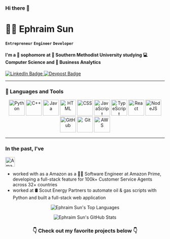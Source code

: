 ### Hi there 👋

<!--
**ephraim888sun/ephraim888sun** is a ✨ _special_ ✨ repository because its `README.md` (this file) appears on your GitHub profile.

Here are some ideas to get you started:

- 🔭 I’m currently working on ...
- 🌱 I’m currently learning ...
- 👯 I’m looking to collaborate on ...
- 🤔 I’m looking for help with ...
- 💬 Ask me about ...
- 📫 How to reach me: ...
- 😄 Pronouns: ...
- ⚡ Fun fact: ...
-->

# 🕺🏻 Ephraim Sun

**`Entrepreneur`**
**`Engineer`**
**`Developer`**

#### I'm a 🤠 sophomore at 🏫 Southern Methodist University studying 💻 Computer Science and 💼 Business Analytics

<div id="badges">
  <a href="https://www.linkedin.com/in/ephraim-sun/" target="_blank">
    <img src="https://img.shields.io/badge/LinkedIn-blue?style=for-the-badge&logo=linkedin&logoColor=white" alt="LinkedIn Badge"/>
  </a>
  <a href="devpost.com/ephraim888sun" target="_blank">
    <img src="https://img.shields.io/badge/Devpost-003E54?style=for-the-badge&logo=Devpost&logoColor=white" alt="Devpost Badge"/>
  </a>
</div>

---

### 🧰 Languages and Tools

<div align="center">
  <img alt="Python" width="50px" src="https://github.com/ephraim888sun/Github-Profile-Readme-Logos/blob/master/programming%20languages/python.svg"/>
  <img alt="C++" width="50px" src="https://github.com/ephraim888sun/Github-Profile-Readme-Logos/blob/master/programming%20languages/c%2B%2B.svg"/>
  <img alt="Java" width="50px" src="https://github.com/ephraim888sun/Github-Profile-Readme-Logos/blob/master/programming%20languages/java.svg"/>
  <img alt="HTML" width="50px" src="https://cdn.jsdelivr.net/gh/devicons/devicon/icons/html5/html5-plain.svg"/>
  <img alt="CSS" width="50px" src="https://cdn.jsdelivr.net/gh/devicons/devicon/icons/css3/css3-plain.svg" />
  <img alt="JavaScript" width="50px" src="https://github.com/ephraim888sun/Github-Profile-Readme-Logos/blob/master/programming%20languages/javascript.svg" />
  <img alt="TypeScript" width="50px" src="https://github.com/ephraim888sun/Github-Profile-Readme-Logos/blob/master/programming%20languages/typescript.svg" />
  <img alt="React" width="50px"src="https://cdn.jsdelivr.net/gh/devicons/devicon/icons/react/react-original.svg" />
  <img alt="NodeJS" width="50px" src="https://cdn.jsdelivr.net/gh/devicons/devicon/icons/nodejs/nodejs-original.svg" />
  <img alt="GitHub" width="50px" src="https://cdn.jsdelivr.net/gh/devicons/devicon/icons/github/github-original.svg" />
  <img alt="Git" width="50px" src="https://cdn.jsdelivr.net/gh/devicons/devicon/icons/git/git-original.svg" />
  <img alt="AWS" width="50px" src="https://github.com/ephraim888sun/Github-Profile-Readme-Logos/blob/master/cloud/amazon.svg"/>
</div>


---

### In the past, I've

<img alt="Amazon" height="30px" src="https://img.shields.io/badge/Amazon%20Prime-00A8E1?style=for-the-badge&logo=amazon&logoColor=white" />

- worked with as a Amazon as a 🧑‍💻 Software Engineer at Amazon Prime, developing a full-stack feature for 100k+ Customer Service Agents across 32+ countries
- worked at 🛢️ Scout Energy Partners to automate oil & gas scripts with Python and built a full-stack web application




<p align="center" />
    <img src="https://github-readme-stats.vercel.app/api/top-langs/?username=ephraim888sun&layout=donut" alt="Ephraim Sun's Top Languages" />
</p>
<p align="center">
  <img src="https://github-readme-stats.vercel.app/api?username=ephraim888sun&include_all_commits=true&count_private=true&show_icons=true&bg_color=30,e96443,904e95&title_color=fff&text_color=fff&icon_color=ffff00&border_radius=20&hide_border=true" alt="Ephraim Sun's GitHub Stats"/>
</p>

### <p align="center"> :point_down: Check out my favorite projects below :point_down: </p>
